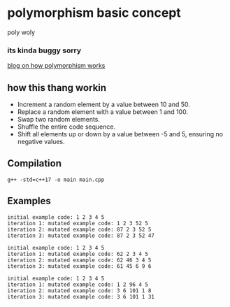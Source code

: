 # polymorphism basic concept

poly woly

### its kinda buggy sorry
[blog on how polymorphism works](https://0x00sec.org/t/what-the-frick-is-a-polymorphic-engine/41059)

## how this thang workin

  - Increment a random element by a value between 10 and 50.
  - Replace a random element with a value between 1 and 100.
  - Swap two random elements.
  - Shuffle the entire code sequence.
  - Shift all elements up or down by a value between -5 and 5, ensuring no negative values.

## Compilation

```g++ -std=c++17 -o main main.cpp```

## Examples
```
initial example code: 1 2 3 4 5
iteration 1: mutated example code: 1 2 3 52 5
iteration 2: mutated example code: 87 2 3 52 5
iteration 3: mutated example code: 87 2 3 52 47

initial example code: 1 2 3 4 5
iteration 1: mutated example code: 62 2 3 4 5
iteration 2: mutated example code: 62 46 3 4 5
iteration 3: mutated example code: 61 45 6 9 6

initial example code: 1 2 3 4 5
iteration 1: mutated example code: 1 2 96 4 5
iteration 2: mutated example code: 3 6 101 1 8
iteration 3: mutated example code: 3 6 101 1 31
